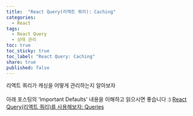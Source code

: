 ```yaml
---
title:  "React Query(리액트 쿼리): Caching"
categories: 
  - React
tags:
  - React Query
  - 상태 관리
toc: true
toc_sticky: true
toc_label: "React Query: Caching"
share: true
published: false
---
```


리액트 쿼리가 캐싱을 어떻게 관리하는지 알아보자<br><br>
아래 포스팅의 'Important Defaults' 내용을 이해하고 읽으시면 좋습니다 :)
[React Query(리액트 쿼리)를 사용해보자: Queries](https://hjk329.github.io/react/react-query-queries/)

<br>